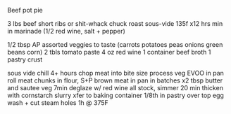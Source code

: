 Beef pot pie

3 lbs beef short ribs or shit-whack chuck roast
sous-vide 135f x12 hrs min in marinade (1/2 red wine, salt + pepper)

1/2 tbsp AP
assorted veggies to taste (carrots potatoes peas onions green beans corn)
2 tbls tomato paste
4 oz red wine
1 container beef broth
1 pastry crust

sous vide
chill 4+ hours
chop meat into bite size
process veg
EVOO in pan
roll meat chunks in flour, S+P
brown meat in pan in batches
x2 tbsp butter and sautee veg 7min
deglaze w/ red wine
all stock, simmer 20 min
thicken with cornstarch slurry
xfer to baking container
1/8th in pastry over top
egg wash + cut steam holes
1h @ 375F
